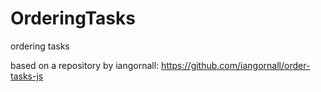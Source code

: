 # OrderingTasks
ordering tasks

based on a repository by iangornall: https://github.com/iangornall/order-tasks-js
